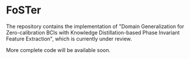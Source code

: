 # FoSTer
The repository contains the implementation of "Domain Generalization for Zero-calibration BCIs with Knowledge Distillation-based Phase Invariant Feature Extraction", which is currently under review.

More complete code will be available soon.
